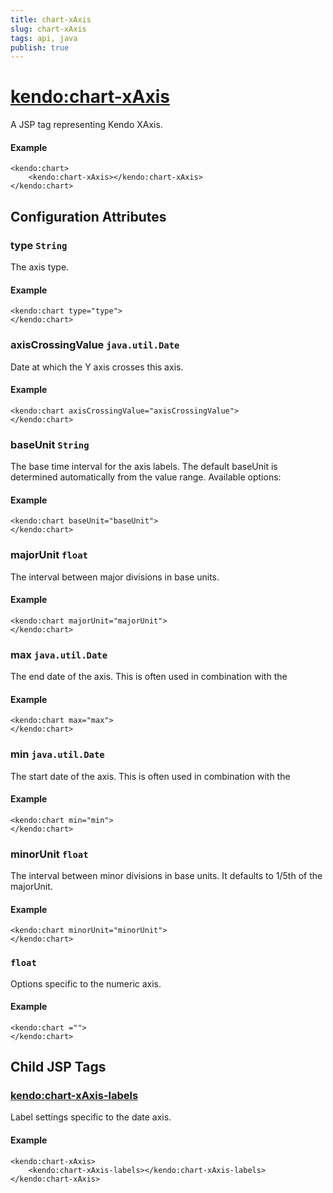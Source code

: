 ```yaml
---
title: chart-xAxis
slug: chart-xAxis
tags: api, java
publish: true
---
```


# <kendo:chart-xAxis>
A JSP tag representing Kendo XAxis.

#### Example
    <kendo:chart>
        <kendo:chart-xAxis></kendo:chart-xAxis>
    </kendo:chart>


## Configuration Attributes


### type `String`

The axis type.

#### Example
    <kendo:chart type="type">
    </kendo:chart>



### axisCrossingValue `java.util.Date`

Date at which the Y axis crosses this axis.

#### Example
    <kendo:chart axisCrossingValue="axisCrossingValue">
    </kendo:chart>



### baseUnit `String`

The base time interval for the axis labels.
The default baseUnit is determined automatically from the value range. Available options:

#### Example
    <kendo:chart baseUnit="baseUnit">
    </kendo:chart>



### majorUnit `float`

The interval between major divisions in base units.

#### Example
    <kendo:chart majorUnit="majorUnit">
    </kendo:chart>



### max `java.util.Date`

The end date of the axis.
This is often used in combination with the

#### Example
    <kendo:chart max="max">
    </kendo:chart>



### min `java.util.Date`

The start date of the axis.
This is often used in combination with the

#### Example
    <kendo:chart min="min">
    </kendo:chart>



### minorUnit `float`

The interval between minor divisions in base units.
It defaults to 1/5th of the majorUnit.

#### Example
    <kendo:chart minorUnit="minorUnit">
    </kendo:chart>



###  `float`

Options specific to the numeric axis.

#### Example
    <kendo:chart ="">
    </kendo:chart>



## Child JSP Tags

### [<kendo:chart-xAxis-labels>](/api/wrappers/jsp/chart/xaxis-labels)

Label settings specific to the date axis.

#### Example

    <kendo:chart-xAxis>
        <kendo:chart-xAxis-labels></kendo:chart-xAxis-labels>
    </kendo:chart-xAxis>
 
